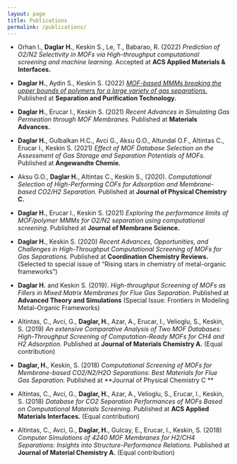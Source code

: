 ```yaml
---
layout: page
title: Publications
permalink: /publications/
---
```


- Orhan I., **Daglar H.**, Keskin S., Le, T., Babarao, R. (2022) *Prediction of O2/N2 Selectivity in MOFs via High-throughput computational screening and machine learning.* Accepted at **ACS Applied Materials & Interfaces.**

- **Daglar H.**, Aydin S., Keskin S. (2022) [*MOF-based MMMs breaking the upper bounds of polymers for a large variety of gas separations.*](https://www.sciencedirect.com/science/article/pii/S1383586621015185) Published at **Separation and Purification Technology.**

- **Daglar H.**, Erucar I.,  Keskin S. (2021) *Recent Advances in Simulating Gas Permeation through MOF Membranes.* Published at **Materials Advances.**

- **Daglar H.**, Gulbalkan H.C., Avci G., Aksu G.O., Altundal O.F., Altintas C., Erucar I., Keskin S. (2021) *Effect of MOF Database Selection on the Assessment of Gas Storage and Separation Potentials of MOFs.* Published at **Angewandte Chemie.**

- Aksu G.O., **Daglar H.**, Altintas C., Keskin S., (2020). *Computational Selection of High-Performing COFs for Adsorption and Membrane-based CO2/H2 Separation.*  Published at **Journal of Physical Chemistry C.**

- **Daglar H.**, Erucar I., Keskin S. (2021) *Exploring the performance limits of MOF/polymer MMMs for O2/N2 separation using computational screening.* Published at **Journal of Membrane Science.**

- **Daglar H.**, Keskin S. (2020) *Recent Advances, Opportunities, and Challenges in High-Throughput Computational Screening of MOFs for Gas Separations.* Published at **Coordination Chemistry Reviews.** (Selected to special issue of “Rising stars in chemistry of metal-organic frameworks”)

- **Daglar H.** and Keskin S. (2019). *High-throughput Screening of MOFs as Fillers in Mixed Matrix Membranes for Flue Gas Separation.* Published at **Advanced Theory and Simulations** (Special Issue: Frontiers in Modeling Metal–Organic Frameworks)
 
- Altintas, C., Avci, G., **Daglar, H.**, Azar, A., Erucar, I., Velioglu, S., Keskin, S. (2019) *An extensive Comparative Analysis of Two MOF Databases: High-Throughput Screening of Computation-Ready MOFs for CH4 and H2 Adsorption.* Published at **Journal of Materials Chemistry A.** (Equal contribution)

- **Daglar, H.**, Keskin, S. (2018) *Computational Screening of MOFs for Membrane-based CO2/N2/H2O Separations: Best Materials for Flue Gas Separation.* Published at **Journal of Physical Chemistry C **

- Altintas, C., Avci, G., **Daglar, H.**, Azar, A., Velioglu, S., Erucar, I., Keskin, S. (2018) *Database for CO2 Separation Performances of MOFs Based on Computational Materials Screening.* Published at **ACS Applied Materials Interfaces.** (Equal contribution)

- Altintas, C., Avci, G., **Daglar, H.**, Gulcay, E., Erucar, I., Keskin, S. (2018) *Computer Simulations of 4240 MOF Membranes for H2/CH4 Separations: Insights into Structure-Performance Relations.* Published at **Journal of Material Chemistry A.** (Equal contribution)
